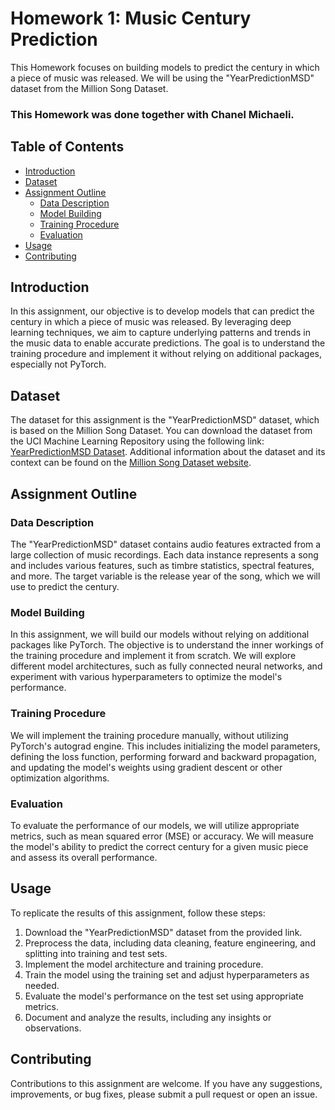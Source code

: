 # Homework 1: Music Century Prediction

This Homework focuses on building models to predict the century in which a piece of music was released. We will be using the "YearPredictionMSD" dataset from the Million Song Dataset.
### This Homework was done together with Chanel Michaeli.

## Table of Contents

- [Introduction](#introduction)
- [Dataset](#dataset)
- [Assignment Outline](#assignment-outline)
  - [Data Description](#data-description)
  - [Model Building](#model-building)
  - [Training Procedure](#training-procedure)
  - [Evaluation](#evaluation)
- [Usage](#usage)
- [Contributing](#contributing)

## Introduction

In this assignment, our objective is to develop models that can predict the century in which a piece of music was released. By leveraging deep learning techniques, we aim to capture underlying patterns and trends in the music data to enable accurate predictions. The goal is to understand the training procedure and implement it without relying on additional packages, especially not PyTorch.

## Dataset

The dataset for this assignment is the "YearPredictionMSD" dataset, which is based on the Million Song Dataset. You can download the dataset from the UCI Machine Learning Repository using the following link: [YearPredictionMSD Dataset](https://archive.ics.uci.edu/ml/datasets/yearpredictionmsd). Additional information about the dataset and its context can be found on the [Million Song Dataset website](http://millionsongdataset.com/pages/tasks-demos/#yearrecognition).

## Assignment Outline

### Data Description

The "YearPredictionMSD" dataset contains audio features extracted from a large collection of music recordings. Each data instance represents a song and includes various features, such as timbre statistics, spectral features, and more. The target variable is the release year of the song, which we will use to predict the century.

### Model Building

In this assignment, we will build our models without relying on additional packages like PyTorch. The objective is to understand the inner workings of the training procedure and implement it from scratch. We will explore different model architectures, such as fully connected neural networks, and experiment with various hyperparameters to optimize the model's performance.

### Training Procedure

We will implement the training procedure manually, without utilizing PyTorch's autograd engine. This includes initializing the model parameters, defining the loss function, performing forward and backward propagation, and updating the model's weights using gradient descent or other optimization algorithms.

### Evaluation

To evaluate the performance of our models, we will utilize appropriate metrics, such as mean squared error (MSE) or accuracy. We will measure the model's ability to predict the correct century for a given music piece and assess its overall performance.

## Usage

To replicate the results of this assignment, follow these steps:

1. Download the "YearPredictionMSD" dataset from the provided link.
2. Preprocess the data, including data cleaning, feature engineering, and splitting into training and test sets.
3. Implement the model architecture and training procedure.
4. Train the model using the training set and adjust hyperparameters as needed.
5. Evaluate the model's performance on the test set using appropriate metrics.
6. Document and analyze the results, including any insights or observations.

## Contributing

Contributions to this assignment are welcome. If you have any suggestions, improvements, or bug fixes, please submit a pull request or open an issue.
